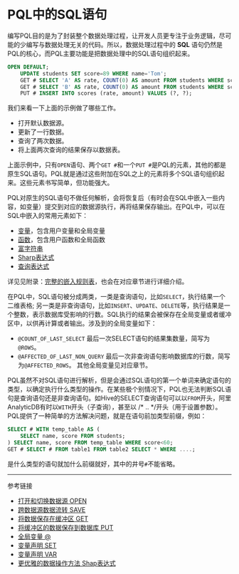 # PQL中的SQL语句
编写PQL目的是为了封装整个数据处理过程，让开发人员更专注于业务逻辑，尽可能的少编写与数据处理无关的代码。所以，数据处理过程中的 **SQL** 语句仍然是PQL的核心，而PQL主要功能是把数据处理中的SQL语句组织起来。
```sql
OPEN DEFAULT;
    UPDATE students SET score=89 WHERE name='Tom';
    GET # SELECT 'A' AS rate, COUNT(0) AS amount FROM students WHERE score>=90;
    GET # SELECT 'B' AS rate, COUNT(0) AS amount FROM students WHERE score>=75 AND score<90;
    PUT # INSERT INTO scores (rate, amount) VALUES (?, ?);  
```
我们来看一下上面的示例做了哪些工作。
* 打开默认数据源。
* 更新了一行数据。
* 查询了两次数据。
* 将上面两次查询的结果保存以数据表。  

上面示例中，只有`OPEN`语句、两个`GET #`和一个`PUT #`是PQL的元素，其他的都是原生SQL语句。PQL就是通过这些附加在SQL之上的元素将多个SQL语句组织起来。这些元素书写简单，但功能强大。  

PQL对原生的SQL语句不做任何解析，会将恢复后（有时会在SQL中嵌入一些内容，如变量）提交到对应的数据源执行，再将结果保存输出。在PQL中，可以在SQL中嵌入的常用元素如下：
* [变量](/pql/set.md)，包含用户变量和全局变量
* [函数](/pql/function.md)，包含用户函数和全局函数
* [富字符串](/pql/rich.md)
* [Sharp表达式](/pql/sharp.md)
* [查询表达式](/pql/query.md)

详见见附录：[完整的嵌入规则表](/pql/place.md)，也会在对应章节进行详细介绍。

在PQL中，SQL语句被分成两类，一类是查询语句，比如`SELECT`，执行结果一个二维表格; 另一类是非查询语句，比如`INSERT`、`UPDATE`、`DELETE`等，执行结果是一个整数，表示数据库受影响的行数。SQL执行的结果会被保存在全局变量或者缓冲区中，以供再计算或者输出。涉及到的全局变量如下：
* `@COUNT_OF_LAST_SELECT` 最后一次SELECT语句的结果集数量，简写为`@ROWS`。
* `@AFFECTED_OF_LAST_NON_QUERY` 最后一次非查询语句影响数据库的行数，简写为`@AFFECTED_ROWS`。
其他全局变量见对应章节。

PQL虽然不对SQL语句进行解析，但是会通过SQL语句的第一个单词来确定语句的类型，以确定执行什么类型的操作。在某些极个别情况下，PQL也无法判断SQL语句是查询语句还是非查询语句。如Hive的SELECT查询语句可以以`FROM`开头，阿里AnalyticDB有时以`WITH`开头（子查询），甚至以 /* .. */开头（用于设置参数）。PQL提供了一种简单的方法解决问题，就是在语句前加类型前缀，例如：
```sql
SELECT # WITH temp_table AS (
    SELECT name, score FROM students;
) SELECT name, score FROM temp_table WHERE score<60;
GET # SELECT # FROM table1 FROM table2 SELECT * WHERE ....;
```
是什么类型的语句就加什么前缀就好，其中的井号`#`不能省略。  

---
参考链接
* [打开和切换数据源 OPEN](/pql/open.md)
* [跨数据源数据流转 SAVE](/pql/save.md)
* [将数据保存在缓冲区 GET](/pql/get.md)
* [将缓冲区的数据保存到数据库 PUT](/pql/put.md)
* [全局变量 @](/pql/global.md)
* [变量声明 SET](/pql/set.md)
* [变量声明 VAR](/pql.md/)
* [更优雅的数据操作方法 Shap表达式](/pql.md/)
